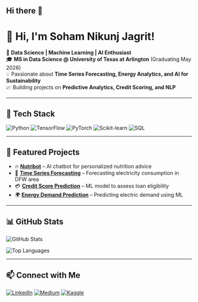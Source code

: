 ## Hi there 👋
# 👋 Hi, I'm Soham Nikunj Jagrit!

🚀 **Data Science | Machine Learning | AI Enthusiast**  
🎓 **MS in Data Science @ University of Texas at Arlington** (Graduating May 2026)  
💡 Passionate about **Time Series Forecasting, Energy Analytics, and AI for Sustainability**  
📈 Building projects on **Predictive Analytics, Credit Scoring, and NLP**  

---

## 🔧 Tech Stack
![Python](https://img.shields.io/badge/Python-FFD43B?style=for-the-badge&logo=python&logoColor=blue)
![TensorFlow](https://img.shields.io/badge/TensorFlow-FF6F00?style=for-the-badge&logo=tensorflow&logoColor=white)
![PyTorch](https://img.shields.io/badge/PyTorch-EE4C2C?style=for-the-badge&logo=pytorch&logoColor=white)
![Scikit-learn](https://img.shields.io/badge/Scikit%20Learn-F7931E?style=for-the-badge&logo=scikit-learn&logoColor=white)
![SQL](https://img.shields.io/badge/SQL-4479A1?style=for-the-badge&logo=postgresql&logoColor=white)

---

## 📌 Featured Projects
- 🔥 **[Nutribot](https://github.com/soham-nikunj-jagrit/nutribot)** – AI chatbot for personalized nutrition advice  
- 🔄 **[Time Series Forecasting](https://github.com/soham-nikunj-jagrit/time-series-forecasting)** – Forecasting electricity consumption in DFW area  
- 💳 **[Credit Score Prediction](https://github.com/soham-nikunj-jagrit/credit-score-prediction)** – ML model to assess loan eligibility  
- 🌍 **[Energy Demand Prediction](https://github.com/soham-nikunj-jagrit/energy-demand-prediction)** – Predicting electric demand using ML  

---

## 📊 GitHub Stats
![GitHub Stats](https://github-readme-stats.vercel.app/api?username=soham-nikunj-jagrit&show_icons=true&theme=tokyonight)

![Top Languages](https://github-readme-stats.vercel.app/api/top-langs/?username=soham-nikunj-jagrit&layout=compact&theme=tokyonight)

---

## 📫 Connect with Me
[![LinkedIn](https://img.shields.io/badge/LinkedIn-0A66C2?style=for-the-badge&logo=linkedin&logoColor=white)](https://www.linkedin.com/in/soham-nikunj-jagrit/)
[![Medium](https://img.shields.io/badge/Medium-000000?style=for-the-badge&logo=medium&logoColor=white)](https://medium.com/@soham-nikunj-jagrit)
[![Kaggle](https://img.shields.io/badge/Kaggle-20BEFF?style=for-the-badge&logo=kaggle&logoColor=white)](https://www.kaggle.com/soham-nikunj-jagrit)

<!--
**sohamjagrit/sohamjagrit** is a ✨ _special_ ✨ repository because its `README.md` (this file) appears on your GitHub profile.

Here are some ideas to get you started:

- 🔭 I’m currently working on ...
- 🌱 I’m currently learning ...
- 👯 I’m looking to collaborate on ...
- 🤔 I’m looking for help with ...
- 💬 Ask me about ...
- 📫 How to reach me: ...
- 😄 Pronouns: ...
- ⚡ Fun fact: ...
-->
